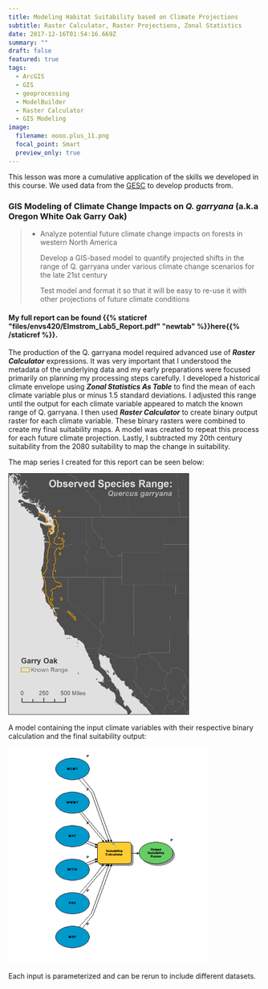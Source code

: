 ```yaml
---
title: Modeling Habitat Suitability based on Climate Projections
subtitle: Raster Calculator, Raster Projections, Zonal Statistics
date: 2017-12-16T01:54:16.669Z
summary: ""
draft: false
featured: true
tags:
  - ArcGIS
  - GIS
  - geoprocessing
  - ModelBuilder
  - Raster Calculator
  - GIS Modeling
image:
  filename: oooo.plus_11.png
  focal_point: Smart
  preview_only: true
---
```

This lesson was more a cumulative application of the skills we developed in this course. We used data from the [GESC](https://www.usgs.gov/centers/gecsc/data-tools) to develop products from.

### GIS Modeling of Climate Change Impacts on *Q. garryana* (a.k.a Oregon White Oak Garry Oak)

> * Analyze potential future climate change impacts on forests in western North America
>
>   Develop a GIS-based model to quantify projected shifts in the range of Q. garryana under various climate change scenarios for the late 21st century
>
>   Test model and format it so that it will be easy to re-use it with other projections of future climate conditions

#### My full report can be found {{% staticref "files/envs420/Elmstrom_Lab5_Report.pdf" "newtab" %}}here{{% /staticref %}}.

The production of the Q. garryana model required advanced use of ***Raster Calculator*** expressions. It was very important that I understood the metadata of the underlying data and my early preparations were focused primarily on planning my processing steps carefully. I developed a historical climate envelope using ***Zonal Statistics As Table*** to find the mean of each climate variable plus or minus 1.5 standard deviations. I adjusted this range until the output for each climate variable appeared to match the known range of Q. garryana. I then used ***Raster Calculator***  to create binary output raster for each climate variable. These binary rasters were combined to create my final suitability maps. A model was created to repeat this process for each future climate projection. Lastly, I subtracted my 20th century suitability from the 2080 suitability to map the change in suitability.

The map series I created for this report can be seen below:

![Q. garryana suitability GIF](garryoak.gif "Q. garryana Suitability Change")

A model containing the input climate variables with their respective binary calculation and the final suitability output:

![Q. garryana ModelBuilder Model](elmstrom_lab5_model.png "Q. garryana Model")

Each input is parameterized and can be rerun to include different datasets.